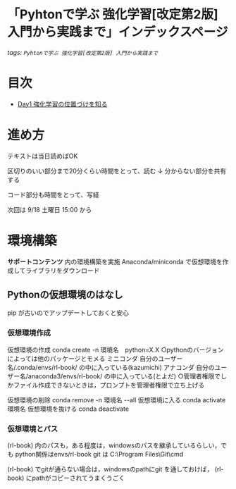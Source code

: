 「Pyhtonで学ぶ 強化学習[改定第2版] 入門から実践まで」インデックスページ
===

###### tags: `Pyhtonで学ぶ 強化学習[改定第2版] 入門から実践まで`

# 目次
- [Day1 強化学習の位置づけを知る](https://hackmd.io/BGivs-T-RMqBP_f9ppF4lQ)

# 進め方
テキストは当日読めばOK

区切りのいい部分まで20分くらい時間をとって、読む
↓
分からない部分を共有する

コード部分も時間をとって、写経

次回は 9/18 土曜日 15:00 から

# 環境構築
**サポートコンテンツ** 内の環境構築を実施
Anaconda/miniconda で仮想環境を作成してライブラリをダウンロード

## Pythonの仮想環境のはなし
pip が古いのでアップデートしておくと安心

### 仮想環境作成
仮想環境の作成
conda create -n 環境名　python=X.X
○pythonのバージョンによっては他のパッケージとモメる
ミニコンダ
自分のユーザー名/.conda/envs/rl-book/ の中に入っている(kazumichi)
アナコンダ
自分のユーザー名/anaconda3/envs/rl-book/ の中に入っている(とよだ)
○管理者権限でしかファイル作成できないときは，プロンプトを管理者権限で立ち上げる

仮想環境の削除
conda remove -n 環境名 --all
仮想環境に入る
conda activate 環境名
仮想環境を抜ける
conda deactivate


### 仮想環境とパス
(rl-book) 内のパスも，ある程度は，windowsのパスを継承しているらしい，でも
python関係はenvs/rl-book
git は C:\Program Files\Git\cmd

(rl-book) でgitが通らない場合は，windowsのpathにgit を通しておけば，
(rl-book) にpathがコピーされてうまくうごく

